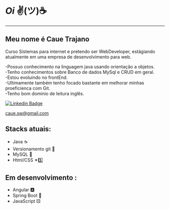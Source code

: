 # ***Oi***  ✌(ツ)☕
---
## Meu nome é Caue Trajano     
Curso Sistemas para internet e pretendo ser WebDeveloper, estágiando atualmente em uma empresa de desenvolvimento para web.

-Possuo conhecimento na linguagem java usando orientação a objetos.</br>
-Tenho conhecimentos sobre Banco de dados MySql e CRUD em geral.</br>
-Estou evoluindo no frontEnd.</br>
-Ultimamente também tenho focado bastante em melhorar minhas proeficienca com Git.</br>
-Tenho bom dominio de leitura inglês.</br>

[![Linkedin Badge](https://img.shields.io/badge/-Linkedin-blue?style=for-the-badge&logo=Linkedin&logoColor=white&link=https://github.com/arthurspk)](https://www.linkedin.com/in/caue-trajano-41420a240/)

<a href="mailto:caue.sw@gmail.com">caue.sw@gmail.com</a>

## Stacks atuais:

* Java ☕
* Versionamento  git 🐙
* MySQL 🐬
* Html/CSS ✴5️⃣

## Em desenvolvimento :

* Angular 🅰
* Spring Boot 🌿
* JavaScript 🟨
